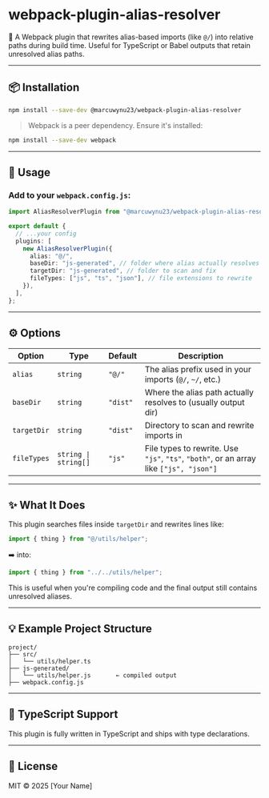 # webpack-plugin-alias-resolver

🔧 A Webpack plugin that rewrites alias-based imports (like `@/`) into relative paths during build time. Useful for TypeScript or Babel outputs that retain unresolved alias paths.

---

## 📦 Installation

```bash
npm install --save-dev @marcuwynu23/webpack-plugin-alias-resolver
```

> Webpack is a peer dependency. Ensure it's installed:

```bash
npm install --save-dev webpack
```

---

## 🚀 Usage

### Add to your `webpack.config.js`:

```ts
import AliasResolverPlugin from "@marcuwynu23/webpack-plugin-alias-resolver";

export default {
  // ...your config
  plugins: [
    new AliasResolverPlugin({
      alias: "@/",
      baseDir: "js-generated", // folder where alias actually resolves to
      targetDir: "js-generated", // folder to scan and fix
      fileTypes: ["js", "ts", "json"], // file extensions to rewrite
    }),
  ],
};
```

---

## ⚙️ Options

| Option      | Type                 | Default  | Description                                                                            |
| ----------- | -------------------- | -------- | -------------------------------------------------------------------------------------- |
| `alias`     | `string`             | `"@/"`   | The alias prefix used in your imports (`@/`, `~/`, etc.)                               |
| `baseDir`   | `string`             | `"dist"` | Where the alias path actually resolves to (usually output dir)                         |
| `targetDir` | `string`             | `"dist"` | Directory to scan and rewrite imports in                                               |
| `fileTypes` | `string \| string[]` | `"js"`   | File types to rewrite. Use `"js"`, `"ts"`, `"both"`, or an array like `["js", "json"]` |

---

## ✨ What It Does

This plugin searches files inside `targetDir` and rewrites lines like:

```ts
import { thing } from "@/utils/helper";
```

➡️ into:

```ts
import { thing } from "../../utils/helper";
```

This is useful when you're compiling code and the final output still contains unresolved aliases.

---

## 💡 Example Project Structure

```
project/
├── src/
│   └── utils/helper.ts
├── js-generated/
│   └── utils/helper.js       ← compiled output
├── webpack.config.js
```

---

## 🧪 TypeScript Support

This plugin is fully written in TypeScript and ships with type declarations.

---

## 📝 License

MIT © 2025 [Your Name]
